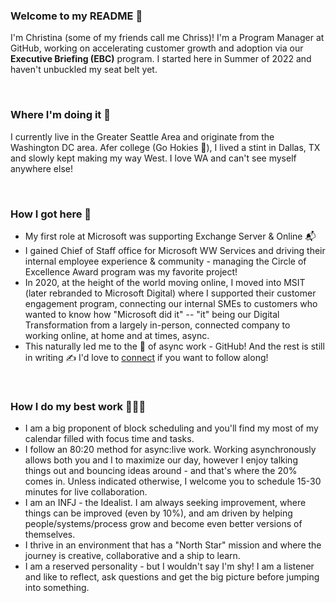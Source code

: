 ### Welcome to my README 👋 

I'm Christina (some of my friends call me Chriss)! I'm a Program Manager at GitHub, working on accelerating customer growth and adoption via our **Executive Briefing (EBC)** program. I started here in Summer of 2022 and haven't unbuckled my seat belt yet.

<br> 

### Where I'm doing it 📌 
I currently live in the Greater Seattle Area and originate from the Washington DC area. Afer college (Go Hokies 🦃), I lived a stint in Dallas, TX and slowly kept making my way West. I love WA and can't see myself anywhere else!

<br> 

### How I got here 🚀
- My first role at Microsoft was supporting Exchange Server & Online 📬
- I gained Chief of Staff office for Microsoft WW Services and driving their internal employee experience & community - managing the Circle of Excellence Award program was my favorite project!
- In 2020, at the height of the world moving online, I moved into MSIT (later rebranded to Microsoft Digital) where I supported their customer engagement program, connecting our internal SMEs to customers who wanted to know how "Microsoft did it" -- "it" being our Digital Transformation from a largely in-person, connected company to working online, at home and at times, async.
- This naturally led me to the 👑 of async work - GitHub! And the rest is still in writing ✍️ I'd love to [connect](https://www.linkedin.com/in/chrissnl/) if you want to follow along!

<br> 

### How I do my best work 👩🏻‍💻 
- I am a big proponent of block scheduling and you'll find my most of my calendar filled with focus time and tasks.
- I follow an 80:20 method for async:live work. Working asynchronously allows both you and I to maximize our day, however I enjoy talking things out and bouncing ideas around - and that's where the 20% comes in. Unless indicated otherwise, I welcome you to schedule 15-30 minutes for live collaboration.
- I am an INFJ - the Idealist. I am always seeking improvement, where things can be improved (even by 10%), and am driven by helping people/systems/process grow and become even better versions of themselves. 
- I thrive in an environment that has a "North Star" mission and where the journey is creative, collaborative and a ship to learn.
- I am a reserved personality - but I wouldn't say I'm shy! I am a listener and like to reflect, ask questions and get the big picture before jumping into something.


<!--
**chrissnl/chrissnl** is a ✨ _special_ ✨ repository because its `README.md` (this file) appears on your GitHub profile.

Here are some ideas to get you started:

- 🔭 I’m currently working on ...
- 🌱 I’m currently learning ...
- 👯 I’m looking to collaborate on ...
- 🤔 I’m looking for help with ...
- 💬 Ask me about ...
- 📫 How to reach me: ...
- 😄 Pronouns: ...
- ⚡ Fun fact: ...
-->
